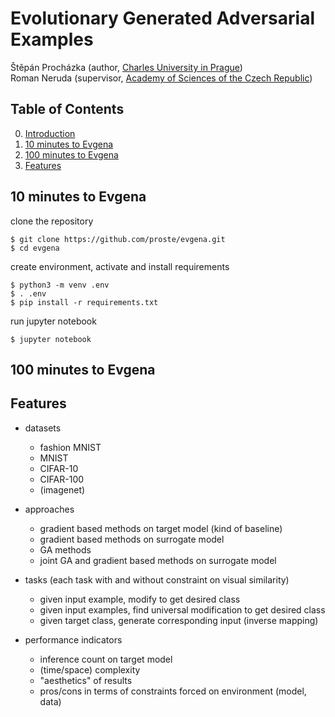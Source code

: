 # Evolutionary Generated Adversarial Examples #

Štěpán Procházka (author, [Charles University in Prague][mff])  
Roman Neruda (supervisor, [Academy of Sciences of the Czech Republic][avcr])  

[mff]: https://www.mff.cuni.cz/  
[avcr]: http://www.ustavinformatiky.cz/  

## Table of Contents ##

0.  [Introduction](#evolutionary-generated-adversarial-examples)
1.  [10 minutes to Evgena](#10-minutes-to-evgena)
2.  [100 minutes to Evgena](#100-minutes-to-evgena)
3.  [Features](#features)

## 10 minutes to Evgena ##
clone the repository

```shell
$ git clone https://github.com/proste/evgena.git
$ cd evgena
```

create environment, activate and install requirements

```shell
$ python3 -m venv .env
$ . .env
$ pip install -r requirements.txt
```

run jupyter notebook

```shell
$ jupyter notebook
```

## 100 minutes to Evgena ##


## Features ##
- datasets
	- fashion MNIST
	- MNIST
	- CIFAR-10
	- CIFAR-100
	- (imagenet)

- approaches
	- gradient based methods on target model (kind of baseline)
	- gradient based methods on surrogate model
	- GA methods
	- joint GA and gradient based methods on surrogate model

- tasks (each task with and without constraint on visual similarity)
	- given input example, modify to get desired class
	- given input examples, find universal modification to get desired class
	- given target class, generate corresponding input (inverse mapping)

- performance indicators
	- inference count on target model
	- (time/space) complexity
	- "aesthetics" of results
	- pros/cons in terms of constraints forced on environment (model, data)

